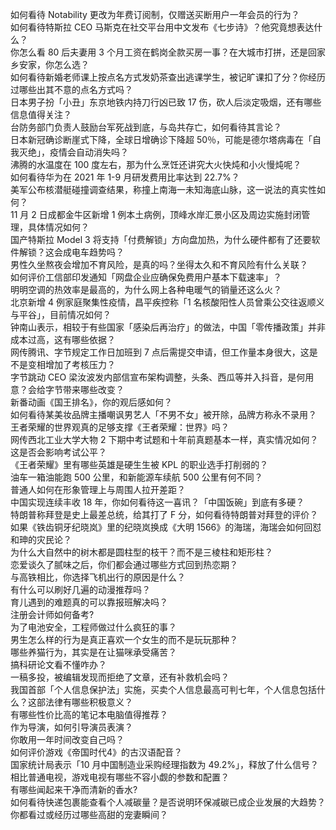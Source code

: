 如何看待 Notability 更改为年费订阅制，仅赠送买断用户一年会员的行为？  
如何看待特斯拉 CEO 马斯克在社交平台用中文发布《七步诗》？他究竟想表达什么？  
你怎么看 80 后夫妻用 3 个月工资在鹤岗全款买房一事？在大城市打拼，还是回家乡安家，你怎么选？  
如何看待新婚老师课上按点名方式发奶茶查出逃课学生，被记旷课扣了分？你经历过哪些出其不意的点名方式吗？  
日本男子扮「小丑」东京地铁内持刀行凶已致 17 伤，砍人后淡定吸烟，还有哪些信息值得关注？  
台防务部门负责人鼓励台军死战到底，与岛共存亡，如何看待其言论？  
日本新冠确诊断崖式下降，全球日增确诊下降超 50％，可能是德尔塔病毒在「自我灭绝」，疫情会自动消失吗？  
沸腾的水温度在 100 度左右，那为什么烹饪还讲究大火快炖和小火慢炖呢？  
如何看待华为在 2021 年 1-9 月研发费用比率达到 22.7%？  
美军公布核潜艇碰撞调查结果，称撞上南海一未知海底山脉，这一说法的真实性如何？  
11 月 2 日成都金牛区新增 1 例本土病例，顶峰水岸汇景小区及周边实施封闭管理，具体情况如何？  
国产特斯拉 Model 3 将支持「付费解锁」方向盘加热，为什么硬件都有了还要软件解锁？这会成电车趋势吗？  
男性久坐熬夜会增加不育风险，是真的吗？坐得太久和不育风险有什么关联？  
如何评价工信部印发通知「网盘企业应确保免费用户基本下载速率」？  
明明空调的热效率是最高的，为什么网上各种电暖气的销量还这么火？  
北京新增 4 例家庭聚集性疫情，昌平疾控称「1 名核酸阳性人员曾乘公交往返顺义与平谷」，目前情况如何？  
钟南山表示，相较于有些国家「感染后再治疗」的做法，中国「零传播政策」并非成本过高，这有哪些依据？  
网传腾讯、字节规定工作日加班到 7 点后需提交申请，但工作量本身很大，这是不是变相增加了考核压力？  
字节跳动 CEO 梁汝波发内部信宣布架构调整，头条、西瓜等并入抖音，是何用意？会给字节带来哪些改变？  
新番动画《国王排名》，你的观后感如何？  
如何看待某美妆品牌主播嘲讽男艺人「不男不女」被开除，品牌方称永不录用？  
王者荣耀的世界观真的足够支撑《王者荣耀：世界》吗？  
网传西北工业大学大物 2 下期中考试题和十年前真题基本一样，真实情况如何？这是否会影响考试公平？  
《王者荣耀》里有哪些英雄是硬生生被 KPL 的职业选手打削弱的？  
油车一箱油能跑 500 公里，和新能源车续航 500 公里有何不同？  
普通人如何在形象管理上与周围人拉开差距？  
中国实现连续丰收 18 年，你如何看待这一喜讯？「中国饭碗」到底有多硬？  
特朗普称拜登是史上最差总统，给其打了 F 分，如何看待特朗普对拜登的评价？  
如果《铁齿铜牙纪晓岚》里的纪晓岚换成《大明 1566》的海瑞，海瑞会如何回怼和珅的灾民论？  
为什么大自然中的树木都是圆柱型的枝干？而不是三棱柱和矩形柱？  
恋爱谈久了腻味之后，你们都会通过哪些方式回到热恋期？  
与高铁相比，你选择飞机出行的原因是什么？  
有什么可以刷好几遍的动漫推荐吗？  
育儿遇到的难题真的可以靠报班解决吗？  
注册会计师如何备考?  
为了电池安全，工程师做过什么疯狂的事？  
男生怎么样的行为是真正喜欢一个女生的而不是玩玩那种？  
哪些养猫行为，其实是在让猫咪承受痛苦？  
搞科研论文看不懂咋办？  
一稿多投，被编辑发现而拒绝了文章，还有补救机会吗？  
我国首部「个人信息保护法」实施，买卖个人信息最高可判七年，个人信息包括什么？这部法律有哪些积极意义？  
有哪些性价比高的笔记本电脑值得推荐？  
作为导演，如何引导演员表演？  
你敢用一年时间改变自己吗？  
如何评价游戏《帝国时代4》的古汉语配音？  
国家统计局表示「10 月中国制造业采购经理指数为 49.2%」，释放了什么信号？  
相比普通电视，游戏电视有哪些不容小觑的参数和配置？  
有哪些闻起来干净而清新的香水?  
如何看待快递包裹能查看个人减碳量？是否说明环保减碳已成企业发展的大趋势？  
你都看过或经历过哪些高甜的宠妻瞬间？  
